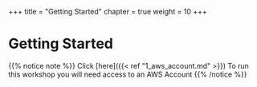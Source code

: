 +++
title = "Getting Started"
chapter = true
weight = 10
+++

# Getting Started
{{% notice note %}}
Click [here]({{< ref "1_aws_account.md" >}}) To run this workshop you will need access to an AWS Account
{{% /notice %}}